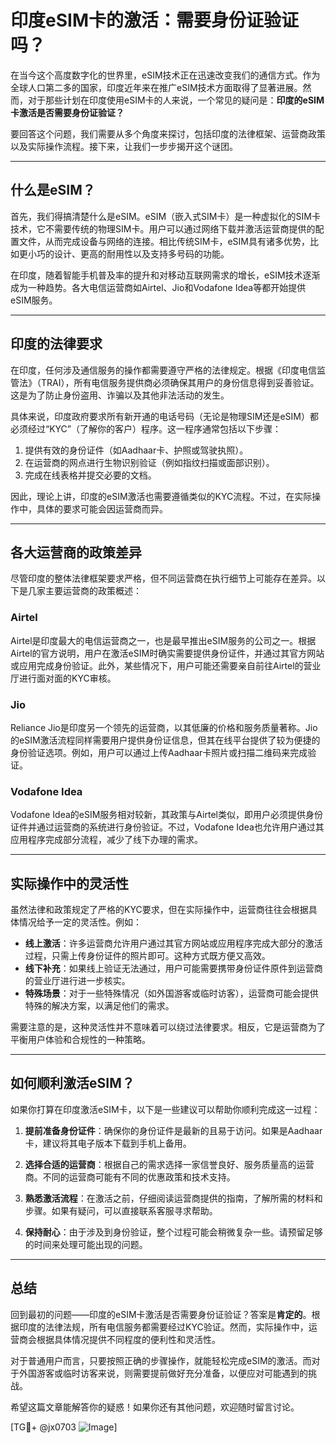 # 印度eSIM卡的激活：需要身份证验证吗？

在当今这个高度数字化的世界里，eSIM技术正在迅速改变我们的通信方式。作为全球人口第二多的国家，印度近年来在推广eSIM技术方面取得了显著进展。然而，对于那些计划在印度使用eSIM卡的人来说，一个常见的疑问是：**印度的eSIM卡激活是否需要身份证验证？**

要回答这个问题，我们需要从多个角度来探讨，包括印度的法律框架、运营商政策以及实际操作流程。接下来，让我们一步步揭开这个谜团。

---

## 什么是eSIM？

首先，我们得搞清楚什么是eSIM。eSIM（嵌入式SIM卡）是一种虚拟化的SIM卡技术，它不需要传统的物理SIM卡。用户可以通过网络下载并激活运营商提供的配置文件，从而完成设备与网络的连接。相比传统SIM卡，eSIM具有诸多优势，比如更小巧的设计、更高的耐用性以及支持多号码的功能。

在印度，随着智能手机普及率的提升和对移动互联网需求的增长，eSIM技术逐渐成为一种趋势。各大电信运营商如Airtel、Jio和Vodafone Idea等都开始提供eSIM服务。

---

## 印度的法律要求

在印度，任何涉及通信服务的操作都需要遵守严格的法律规定。根据《印度电信监管法》（TRAI），所有电信服务提供商必须确保其用户的身份信息得到妥善验证。这是为了防止身份盗用、诈骗以及其他非法活动的发生。

具体来说，印度政府要求所有新开通的电话号码（无论是物理SIM还是eSIM）都必须经过“KYC”（了解你的客户）程序。这一程序通常包括以下步骤：

1. 提供有效的身份证件（如Aadhaar卡、护照或驾驶执照）。
2. 在运营商的网点进行生物识别验证（例如指纹扫描或面部识别）。
3. 完成在线表格并提交必要的文档。

因此，理论上讲，印度的eSIM激活也需要遵循类似的KYC流程。不过，在实际操作中，具体的要求可能会因运营商而异。

---

## 各大运营商的政策差异

尽管印度的整体法律框架要求严格，但不同运营商在执行细节上可能存在差异。以下是几家主要运营商的政策概述：

### Airtel
Airtel是印度最大的电信运营商之一，也是最早推出eSIM服务的公司之一。根据Airtel的官方说明，用户在激活eSIM时确实需要提供身份证件，并通过其官方网站或应用完成身份验证。此外，某些情况下，用户可能还需要亲自前往Airtel的营业厅进行面对面的KYC审核。

### Jio
Reliance Jio是印度另一个领先的运营商，以其低廉的价格和服务质量著称。Jio的eSIM激活流程同样需要用户提供身份证信息，但其在线平台提供了较为便捷的身份验证选项。例如，用户可以通过上传Aadhaar卡照片或扫描二维码来完成验证。

### Vodafone Idea
Vodafone Idea的eSIM服务相对较新，其政策与Airtel类似，即用户必须提供身份证件并通过运营商的系统进行身份验证。不过，Vodafone Idea也允许用户通过其应用程序完成部分流程，减少了线下办理的需求。

---

## 实际操作中的灵活性

虽然法律和政策规定了严格的KYC要求，但在实际操作中，运营商往往会根据具体情况给予一定的灵活性。例如：

- **线上激活**：许多运营商允许用户通过其官方网站或应用程序完成大部分的激活过程，只需上传身份证件的照片即可。这种方式既方便又高效。
- **线下补充**：如果线上验证无法通过，用户可能需要携带身份证件原件到运营商的营业厅进行进一步核实。
- **特殊场景**：对于一些特殊情况（如外国游客或临时访客），运营商可能会提供特殊的解决方案，以满足他们的需求。

需要注意的是，这种灵活性并不意味着可以绕过法律要求。相反，它是运营商为了平衡用户体验和合规性的一种策略。

---

## 如何顺利激活eSIM？

如果你打算在印度激活eSIM卡，以下是一些建议可以帮助你顺利完成这一过程：

1. **提前准备身份证件**：确保你的身份证件是最新的且易于访问。如果是Aadhaar卡，建议将其电子版本下载到手机上备用。
   
2. **选择合适的运营商**：根据自己的需求选择一家信誉良好、服务质量高的运营商。不同的运营商可能有不同的优惠政策和技术支持。

3. **熟悉激活流程**：在激活之前，仔细阅读运营商提供的指南，了解所需的材料和步骤。如果有疑问，可以直接联系客服寻求帮助。

4. **保持耐心**：由于涉及到身份验证，整个过程可能会稍微复杂一些。请预留足够的时间来处理可能出现的问题。

---

## 总结

回到最初的问题——印度的eSIM卡激活是否需要身份证验证？答案是**肯定的**。根据印度的法律法规，所有电信服务都需要经过KYC验证。然而，实际操作中，运营商会根据具体情况提供不同程度的便利性和灵活性。

对于普通用户而言，只要按照正确的步骤操作，就能轻松完成eSIM的激活。而对于外国游客或临时访客来说，则需要提前做好充分准备，以便应对可能遇到的挑战。

希望这篇文章能解答你的疑惑！如果你还有其他问题，欢迎随时留言讨论。

[TG💪+ @jx0703 ![Image](https://github.com/user-attachments/assets/dbca1d08-cadb-493c-b0ec-ad6f7a83f270)]